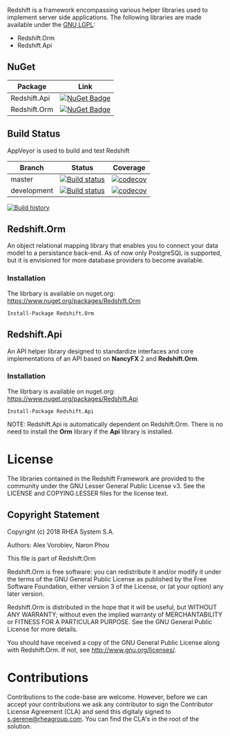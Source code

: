 Redshift is a framework encompassing various helper libraries used to implement server side applications. The following libraries are made available under the [GNU LGPL](https://www.gnu.org/licenses/lgpl.nl.html):

  - Redshift.Orm
  - Redshift.Api

## NuGet

Package | Link
--------|--------
Redshift.Api | [![NuGet Badge](https://buildstats.info/nuget/Redshift.Api)](https://www.nuget.org/packages/Redshift.Api/)
Redshift.Orm | [![NuGet Badge](https://buildstats.info/nuget/Redshift.Orm)](https://www.nuget.org/packages/Redshift.Orm/)

## Build Status

AppVeyor is used to build and test Redshift

Branch | Status | Coverage
------------ | ------------- | -------------
master | [![Build status](https://ci.appveyor.com/api/projects/status/v2tfo0nefpncq9bv/branch/master?svg=true)](https://ci.appveyor.com/project/alexatrhea/redshift/branch/master) | [![codecov](https://codecov.io/gh/RHEAGROUP/Redshift/branch/master/graph/badge.svg)](https://codecov.io/gh/RHEAGROUP/Redshift)
development | [![Build status](https://ci.appveyor.com/api/projects/status/v2tfo0nefpncq9bv/branch/development?svg=true)](https://ci.appveyor.com/project/alexatrhea/redshift/branch/development) | [![codecov](https://codecov.io/gh/RHEAGROUP/Redshift/branch/development/graph/badge.svg)](https://codecov.io/gh/RHEAGROUP/Redshift)

[![Build history](https://buildstats.info/appveyor/chart/alexatrhea/redshift)](https://ci.appveyor.com/project/alexatrhea/redshift/history)
 
## Redshift.Orm

An object relational mapping library that enables you to connect your data model to a persistance back-end. As of now only PostgreSQL is supported, but it is envisioned for more database providers to become available.

### Installation

The librbary is available on nuget.org: https://www.nuget.org/packages/Redshift.Orm

```
Install-Package Redshift.Orm
```

## Redshift.Api
An API helper library designed to standardize interfaces and core implementations of an API based on **NancyFX** 2 and **Redshift.Orm**.

### Installation

The librbary is available on nuget.org: https://www.nuget.org/packages/Redshift.Api

```
Install-Package Redshift.Api
```

NOTE: Redshift.Api is automatically dependent on Redshift.Orm. There is no need to install the **Orm** library if the **Api** library is installed.


# License

The libraries contained in the Redshift Framework are provided to the community under the GNU Lesser General Public License v3. See the LICENSE and COPYING.LESSER files for the license text.
## Copyright Statement
Copyright (c) 2018 RHEA System S.A.

Authors: Alex Vorobiev, Naron Phou

This file is part of Redshift.Orm

Redshift.Orm is free software: you can redistribute it and/or modify
it under the terms of the GNU General Public License as published by
the Free Software Foundation, either version 3 of the License, or
(at your option) any later version.

Redshift.Orm is distributed in the hope that it will be useful,
but WITHOUT ANY WARRANTY; without even the implied warranty of
MERCHANTABILITY or FITNESS FOR A PARTICULAR PURPOSE.  See the
GNU General Public License for more details.

You should have received a copy of the GNU General Public License
along with Redshift.Orm.  If not, see <http://www.gnu.org/licenses/>.

# Contributions

Contributions to the code-base are welcome. However, before we can accept your contributions we ask any contributor to sign the Contributor License Agreement (CLA) and send this digitaly signed to s.gerene@rheagroup.com. You can find the CLA's in the root of the solution.
